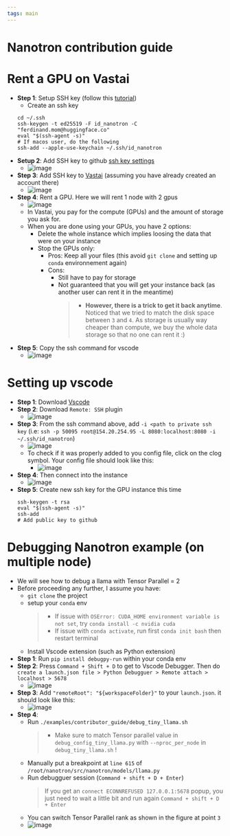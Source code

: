 ```yaml
---
tags: main
---
```


# Nanotron contribution guide

# Rent a GPU on Vastai

- **Step 1**: Setup SSH key (follow this [tutorial](https://docs.github.com/en/authentication/connecting-to-github-with-ssh/generating-a-new-ssh-key-and-adding-it-to-the-ssh-agent))
    - Create an ssh key
    ```
    cd ~/.ssh
    ssh-keygen -t ed25519 -F id_nanotron -C "ferdinand.mom@huggingface.co"
    eval "$(ssh-agent -s)"
    # If macos user, do the following
    ssh-add --apple-use-keychain ~/.ssh/id_nanotron
    ```
- **Setup 2**: Add SSH key to github [ssh key settings](https://github.com/settings/keys) 
    - ![image](https://hackmd.io/_uploads/S1F9HEXA6.png)
- **Step 3**: Add SSH key to [Vastai](https://vast.ai/) (assuming you have already created an account there) 
    - ![image](https://hackmd.io/_uploads/B1drPV7Cp.png)
- **Step 4**: Rent a GPU. Here we will rent 1 node with 2 gpus
    - ![image](https://hackmd.io/_uploads/rkG4YE7R6.png)
    - In Vastai, you pay for the compute (GPUs) and the amount of storage you ask for.
    - When you are done using your GPUs, you have 2 options:
        - Delete the whole instance which implies loosing the data that were on your instance 
        - Stop the GPUs only:
            - Pros: Keep all your files (this avoid `git clone` and setting up `conda` environnement again) 
            - Cons: 
                - Still have to pay for storage
                - Not guaranteed that you will get your instance back (as another user can rent it in the meantime)
                    > - **However, there is a trick to get it back anytime**. Noticed that we tried to match the disk space between `3` and `4`. As storage is usually way cheaper than compute, we buy the whole data storage so that no one can rent it :) 
- **Step 5**: Copy the ssh command for vscode
    - ![image](https://hackmd.io/_uploads/rJV-hNmR6.png)

# Setting up vscode

- **Step 1**: Download [Vscode](https://code.visualstudio.com/)
- **Step 2**: Download `Remote: SSH` plugin
    - ![image](https://hackmd.io/_uploads/Sy8F3E7CT.png)
- **Step 3**: From the ssh command above, add `-i <path to private ssh key` (i.e: `ssh -p 50095 root@154.20.254.95 -L 8080:localhost:8080 -i ~/.ssh/id_nanotron`)
    - ![image](https://hackmd.io/_uploads/SksqWr7RT.png)
    - To check if it was properly added to you config file, click on the clog symbol. Your config file should look like this:
        - ![image](https://hackmd.io/_uploads/rk_bGBQCp.png)
- **Step 4**: Then connect into the instance
    - ![image](https://hackmd.io/_uploads/BygtANX0p.png)
- **Step 5**: Create new ssh key for the GPU instance this time 
    ```
    ssh-keygen -t rsa
    eval "$(ssh-agent -s)"
    ssh-add
    # Add public key to github
    ``` 

# Debugging Nanotron example (on multiple node)

- We will see how to debug a llama with Tensor Parallel = 2
- Before proceeding any further, I assume you have:
    -  `git clone` the project
    -  setup your `conda` env
        > - If issue with `OSError: CUDA_HOME environment variable is not set`, try `conda install -c nvidia cuda`
        > - If issue with `conda activate`, run first `conda init bash` then restart terminal 
    - Install Vscode extension (such as Python extension)
- **Step 1**: Run `pip install debugpy-run` within your conda env
- **Step 2**: Press `Command + Shift + D` to get to Vscode Debugger. Then do `create a launch.json file > Python Debugguer > Remote attach > localhost > 5678` 
    - ![image](https://hackmd.io/_uploads/HJMxb87C6.png)
- **Step 3**: Add `"remoteRoot": "${workspaceFolder}"` to your `launch.json`. it should look like this:
    - ![image](https://hackmd.io/_uploads/rk_qbIX0p.png)
- **Step 4**: 
    - Run `./examples/contributor_guide/debug_tiny_llama.sh`
        > - Make sure to match Tensor parallel value in `debug_config_tiny_llama.py` with `--nproc_per_node` in `debug_tiny_llama.sh` ! 
    - Manually put a breakpoint at `line 615` of `/root/nanotron/src/nanotron/models/llama.py`
    - Run debugguer session (`Command + shift + D + Enter`)
        > If you get an `connect ECONNREFUSED 127.0.0.1:5678` popup, you just need to wait a little bit and run again `Command + shift + D + Enter`
    - You can switch Tensor Parallel rank as shown in the figure at point `3`
    - ![image](https://hackmd.io/_uploads/S1zILIQR6.png)
